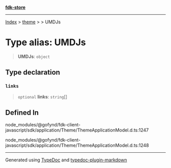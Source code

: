 [**fdk-store**](../../../README.md)
***

[Index](../../../API.md) > [theme](../../README.md) > [<internal>](../README.md) > UMDJs

# Type alias: UMDJs

> **UMDJs**: `object`

## Type declaration

### `links`

> `optional` **links**: `string`[]

## Defined In

node\_modules/@gofynd/fdk-client-javascript/sdk/application/Theme/ThemeApplicationModel.d.ts:1247

node\_modules/@gofynd/fdk-client-javascript/sdk/application/Theme/ThemeApplicationModel.d.ts:1248

***
Generated using [TypeDoc](https://typedoc.org/) and [typedoc-plugin-markdown](https://www.npmjs.com/package/typedoc-plugin-markdown)
